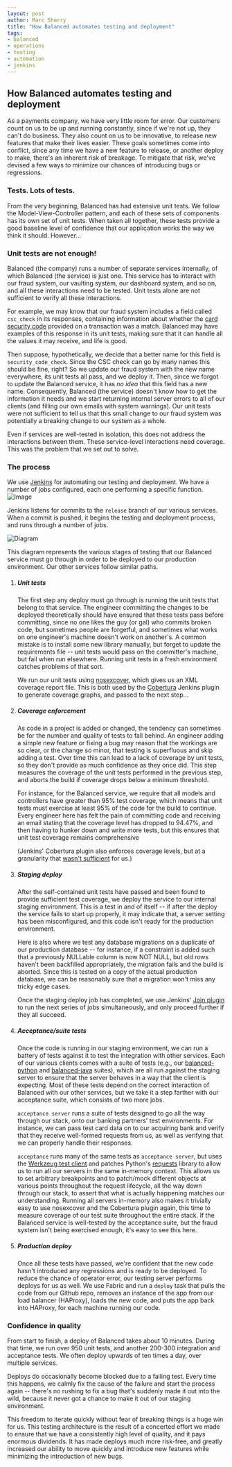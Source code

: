 ```yaml
---
layout: post
author: Marc Sherry
title: "How Balanced automates testing and deployment"
tags:
- balanced
- operations
- testing
- automation
- jenkins
---
```


## How Balanced automates testing and deployment

As a payments company, we have very little room for error. Our customers count
on us to be up and running constantly, since if we're not up, they can't do
business. They also count on us to be innovative, to release new features that
make their lives easier. These goals sometimes come into conflict, since any
time we have a new feature to release, or another deploy to make, there's an
inherent risk of breakage. To mitigate that risk, we've devised a few ways to
minimize our chances of introducing bugs or regressions.

### Tests. Lots of tests.

From the very beginning, Balanced has had extensive unit tests. We follow the
Model-View-Controller pattern, and each of these sets of components has its own
set of unit tests. When taken all together, these tests provide a good baseline
level of confidence that our application works the way we think it
should. However...

### Unit tests are not enough!

Balanced (the company) runs a number of separate services internally, of which
Balanced (the service) is just one. This service has to interact with our fraud
system, our vaulting system, our dashboard system, and so on, and all these
interactions need to be tested. Unit tests alone are not sufficient to verify
all these interactions.

For example, we may know that our fraud system includes a field called
`csc_check` in its responses, containing information about whether the [card
security code](http://en.wikipedia.org/wiki/Card_security_code) provided on a
transaction was a match. Balanced may have examples of this response in its unit
tests, making sure that it can handle all the values it may receive, and life is
good.

Then suppose, hypothetically, we decide that a better name for this field is
`security_code_check`. Since the CSC check can go by many names this should be
fine, right? So we update our fraud system with the new name everywhere, its
unit tests all pass, and we deploy it. Then, since we forgot to update the
Balanced service, it has *no idea* that this field has a new name. Consequently,
Balanced (the service) doesn't know how to get the information it needs and we
start returning internal server errors to all of our clients (and filling our
own emails with system warnings). Our unit tests were not sufficient to tell us
that this small change to our fraud system was potentially a breaking change to
our system as a whole.

Even if services are well-tested in isolation, this does not address the
interactions between them. These service-level interactions need coverage. This
was the problem that we set out to solve.

### The process

We use [Jenkins](http://jenkins-ci.org/) for automating our testing and
deployment. We have a number of jobs configured, each one performing a
specific function.  ![Image](http://i.imgur.com/NG7wImi.png)

Jenkins listens for commits to the `release` branch of our various
services. When a commit is pushed, it begins the testing and deployment process,
and runs through a number of jobs.

![Diagram](http://i.imgur.com/Tt0aQS2.png)

This diagram represents the various stages of testing that our Balanced service
must go through in order to be deployed to our production environment. Our other
services follow similar paths.

1. ##### Unit tests

   The first step any deploy must go through is running the unit tests that
   belong to that service. The engineer committing the changes to be deployed
   theoretically should have ensured that these tests pass before committing,
   since no one likes the guy (or gal) who commits broken code, but sometimes
   people are forgetful, and sometimes what works on one engineer's machine
   doesn't work on another's. A common mistake is to install some new
   library manually, but forget to update the requirements file -- unit
   tests would pass on the committer's machine, but fail when run
   elsewhere. Running unit tests in a fresh environment catches problems of that
   sort.

   We run our unit tests using
   [nosexcover](https://pypi.python.org/pypi/nosexcover/), which gives us an XML
   coverage report file. This is both used by the
   [Cobertura](https://wiki.jenkins-ci.org/display/JENKINS/Cobertura+Plugin)
   Jenkins plugin to generate coverage graphs, and passed to the next step...

1. ##### Coverage enforcement

   As code in a project is added or changed, the tendency can sometimes be for
   the number and quality of tests to fall behind. An engineer adding a simple
   new feature or fixing a bug may reason that the workings are so clear, or the
   change so minor, that testing is superfluous and skip adding a test. Over
   time this can lead to a lack of coverage by unit tests, so they don't provide
   as much confidence as they once did. This step measures the coverage of the
   unit tests performed in the previous step, and aborts the build if coverage
   drops below a minimum threshold.

   For instance, for the Balanced service, we require that all models and
   controllers have greater than 95% test coverage, which means that unit tests
   must exercise at least 95% of the code for the build to continue. Every
   engineer here has felt the pain of committing code and receiving an email
   stating that the coverage level has dropped to 94.47%, and then having to
   hunker down and write more tests, but this ensures that unit test coverage
   remains comprehensive

    (Jenkins' Cobertura plugin also enforces coverage levels, but at a
    granularity that [wasn't
    sufficient](http://stackoverflow.com/questions/10747514/how-to-configure-jenkins-cobertura-plugin-to-monitor-specific-packages/)
    for us.)

1. ##### Staging deploy

   After the self-contained unit tests have passed and been found to provide
   sufficient test coverage, we deploy the service to our internal staging
   environment. This is a test in and of itself -- if after the deploy the
   service fails to start up properly, it may indicate that, a server setting
   has been misconfigured, and this code isn't ready for the production
   environment.

   Here is also where we test any database migrations on a duplicate of our
   production database -- for instance, if a constraint is added such that a
   previously NULLable column is now NOT NULL, but old rows haven't been
   backfilled appropriately, the migration fails and the build is aborted. Since
   this is tested on a copy of the actual production database, we can be
   reasonably sure that a migration won't miss any tricky edge cases.

   Once the staging deploy job has completed, we use Jenkins' [Join
   plugin](https://wiki.jenkins-ci.org/display/JENKINS/Join+Plugin) to run the
   next series of jobs simultaneously, and only proceed further if they all
   succeed.

1. ##### Acceptance/suite tests

   Once the code is running in our staging environment, we can run a battery of
   tests against it to test the integration with other services. Each of our
   various clients comes with a suite of tests (e.g., our
   [balanced-python](https://github.com/balanced/balanced-python/blob/master/tests/suite.py)
   and
   [balanced-java](https://github.com/balanced/balanced-java/tree/master/src/test/java/com/balancedpayments)
   suites), which are all run against the staging server to ensure that the
   server behaves in a way that the client is expecting. Most of these tests
   depend on the correct interaction of Balanced with our other services, but we
   take it a step farther with our acceptance suite, which consists of two more
   jobs.

   `acceptance server` runs a suite of tests designed to go all the way through
   our stack, onto our banking partners' test environments. For instance, we can
   pass test card data on to our acquiring bank and verify that they receive
   well-formed requests from us, as well as verifying that we can properly
   handle their responses.

   `acceptance` runs many of the same tests as `acceptance server`, but uses the
   [Werkzeug test client](http://werkzeug.pocoo.org/docs/test/) and patches
   Python's [requests](http://docs.python-requests.org/en/latest/) library to
   allow us to run all our servers in the same in-memory context. This allows us
   to set arbitrary breakpoints and to patch/mock different objects at various
   points throughout the request lifecycle, all the way down through our stack,
   to assert that what is actually happening matches our understanding. Running
   all servers in-memory also makes it trivially easy to use nosexcover and the
   Cobertura plugin again, this time to measure coverage of our test suite
   throughout the entire stack. If the Balanced service is well-tested by the
   acceptance suite, but the fraud system isn't being exercised enough, it's
   easy to see this here.

1. ##### Production deploy

   Once all these tests have passed, we're confident that the new code hasn't
   introduced any regressions and is ready to be deployed. To reduce the chance
   of operator error, our testing server performs deploys for us as well. We use
   Fabric and run a `deploy` task that pulls the code from our Github repo,
   removes an instance of the app from our load balancer (HAProxy), loads the
   new code, and puts the app back into HAProxy, for each machine running our
   code.

### Confidence in quality

From start to finish, a deploy of Balanced takes about 10 minutes. During that
time, we run over 950 unit tests, and another 200-300 integration and acceptance
tests. We often deploy upwards of ten times a day, over multiple services.

Deploys do occasionally become blocked due to a failing test. Every time this
happens, we calmly fix the cause of the failure and start the process again --
there's no rushing to fix a bug that's suddenly made it out into the wild,
because it never got a chance to make it out of our staging environment.

This freedom to iterate quickly without fear of breaking things is a huge win
for us. This testing architecture is the result of a concerted effort we made to
ensure that we have a consistently high level of quality, and it pays enormous
dividends. It has made deploys much more risk-free, and greatly increased our
ability to move quickly and introduce new features while minimizing the
introduction of new bugs.
